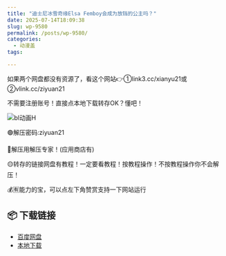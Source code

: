 ```yaml
---
title: "迪士尼冰雪奇缘Elsa Femboy会成为放铛的公主吗？"
date: 2025-07-14T18:09:38
slug: wp-9580
permalink: /posts/wp-9580/
categories:
  - 动漫盖
tags:

---
```


如果两个网盘都没有资源了，看这个网站👉①link3.cc/xianyu21或②vlink.cc/ziyuan21

不需要注册账号！直接点本地下载转存OK？懂吧！

![bl动画H](/images/wp/wp-9580-41638633.jpg)

🟢解压密码:ziyuan21

🔵解压用解压专家！(应用商店有)

🟡转存的链接网盘有教程！一定要看教程！按教程操作！不按教程操作你不会解压！

💰🈶能力的宝，可以点左下角赞赏支持一下网站运行

## 📦 下载链接
- [百度网盘](https://blziyuan21.com/pay-download/9580?key=c4b88683b8&down_id=0)
- [本地下载](https://blziyuan21.com/pay-download/9580?key=c4b88683b8&down_id=1)


